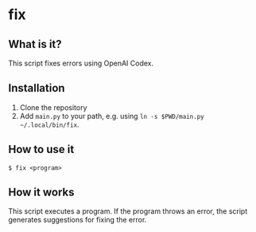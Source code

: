 # fix
## What is it?

This script fixes errors using OpenAI Codex.

## Installation

1. Clone the repository
2. Add `main.py` to your path, e.g. using `ln -s $PWD/main.py ~/.local/bin/fix`.


## How to use it

```
$ fix <program>
```

## How it works

This script executes a program. If the program throws an error, the script 
generates suggestions for fixing the error.

